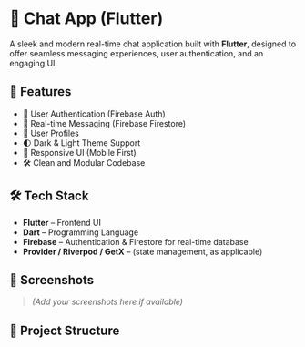 # 💬 Chat App (Flutter)

A sleek and modern real-time chat application built with **Flutter**, designed to offer seamless messaging experiences, user authentication, and an engaging UI.

## 🚀 Features

- 🔐 User Authentication (Firebase Auth)
- 💬 Real-time Messaging (Firebase Firestore)
- 👤 User Profiles
- 🌓 Dark & Light Theme Support
- 📲 Responsive UI (Mobile First)
- 🛠️ Clean and Modular Codebase

## 🛠 Tech Stack

- **Flutter** – Frontend UI
- **Dart** – Programming Language
- **Firebase** – Authentication & Firestore for real-time database
- **Provider / Riverpod / GetX** – (state management, as applicable)

## 📸 Screenshots

> *(Add your screenshots here if available)*

## 📁 Project Structure

